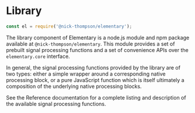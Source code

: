 # Library

```js
const el = require('@nick-thompson/elementary');
```

The library component of Elementary is a node.js module and npm package available
at `@nick-thompson/elementary`. This module provides a set of prebuilt signal processing
functions and a set of convenience APIs over the `elementary.core` interface.

In general, the signal processing functions provided by the library are of two types:
either a simple wrapper around a corresponding native processing block, or a pure JavaScript
function which is itself ultimately a composition of the underlying native processing blocks.

See the Reference documentation for a complete listing and description of the available signal
processing functions.
